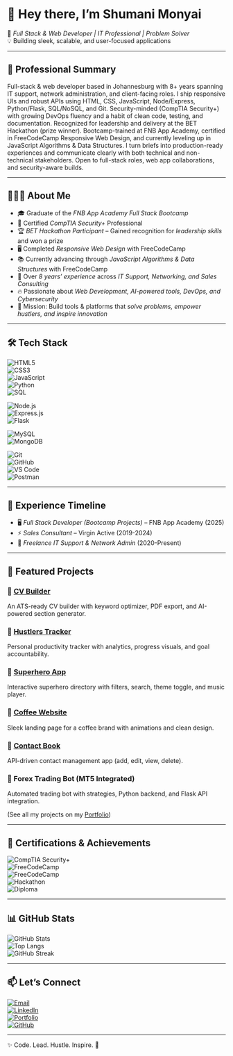 # 👋 Hey there, I’m Shumani Monyai  

🚀 *Full Stack & Web Developer | IT Professional | Problem Solver*  
💡 Building sleek, scalable, and user-focused applications  

---

## 🧭 Professional Summary
Full-stack & web developer based in Johannesburg with 8+ years spanning IT support, network administration, and client-facing roles. I ship responsive UIs and robust APIs using HTML, CSS, JavaScript, Node/Express, Python/Flask, SQL/NoSQL, and Git. Security-minded (CompTIA Security+) with growing DevOps fluency and a habit of clean code, testing, and documentation. Recognized for leadership and delivery at the BET Hackathon (prize winner). Bootcamp-trained at FNB App Academy, certified in FreeCodeCamp Responsive Web Design, and currently leveling up in JavaScript Algorithms & Data Structures. I turn briefs into production-ready experiences and communicate clearly with both technical and non-technical stakeholders. Open to full-stack roles, web app collaborations, and security-aware builds.

---

## 👨🏽‍💻 About Me  
- 🎓 Graduate of the *FNB App Academy Full Stack Bootcamp*  
- 📜 Certified *CompTIA Security+* Professional  
- 🏆 *BET Hackathon Participant* – Gained recognition for *leadership skills* and won a prize  
- 🖥 Completed *Responsive Web Design* with FreeCodeCamp  
- 📚 Currently advancing through *JavaScript Algorithms & Data Structures* with FreeCodeCamp  
- 💼 Over *8 years’ experience* across *IT Support, Networking, and Sales Consulting*  
- 🔥 Passionate about *Web Development, AI-powered tools, DevOps, and Cybersecurity*  
- 🎯 Mission: Build tools & platforms that *solve problems, empower hustlers, and inspire innovation*  

---

## 🛠 Tech Stack  

![HTML5](https://img.shields.io/badge/HTML5-E34F26?logo=html5&logoColor=white)  
![CSS3](https://img.shields.io/badge/CSS3-1572B6?logo=css3&logoColor=white)  
![JavaScript](https://img.shields.io/badge/JavaScript-F7DF1E?logo=javascript&logoColor=black)  
![Python](https://img.shields.io/badge/Python-3776AB?logo=python&logoColor=white)  
![SQL](https://img.shields.io/badge/SQL-4479A1?logo=database&logoColor=white)  

![Node.js](https://img.shields.io/badge/Node.js-339933?logo=node.js&logoColor=white)  
![Express.js](https://img.shields.io/badge/Express.js-000000?logo=express&logoColor=white)  
![Flask](https://img.shields.io/badge/Flask-000000?logo=flask&logoColor=white)  

![MySQL](https://img.shields.io/badge/MySQL-4479A1?logo=mysql&logoColor=white)  
![MongoDB](https://img.shields.io/badge/MongoDB-47A248?logo=mongodb&logoColor=white)  

![Git](https://img.shields.io/badge/Git-F05032?logo=git&logoColor=white)  
![GitHub](https://img.shields.io/badge/GitHub-181717?logo=github&logoColor=white)  
![VS Code](https://img.shields.io/badge/VS%20Code-007ACC?logo=visual-studio-code&logoColor=white)  
![Postman](https://img.shields.io/badge/Postman-FF6C37?logo=postman&logoColor=white)  

---

## 💼 Experience Timeline  
- 🖥 *Full Stack Developer (Bootcamp Projects)* – FNB App Academy (2025)  
- ⚡ *Sales Consultant* – Virgin Active (2019-2024)  
- 🔧 *Freelance IT Support & Network Admin* (2020-Present)  

---

## 🚀 Featured Projects  
### 🔹 [CV Builder](https://explora222.github.io/CV-Builder/)  
An ATS-ready CV builder with keyword optimizer, PDF export, and AI-powered section generator.  

### 🔹 [Hustlers Tracker](https://explora222.github.io/Hustlers-Tracker/)  
Personal productivity tracker with analytics, progress visuals, and goal accountability.  

### 🔹 [Superhero App](https://explora222.github.io/Superhero-App/)  
Interactive superhero directory with filters, search, theme toggle, and music player.  

### 🔹 [Coffee Website](https://explora222.github.io/Coffee/)  
Sleek landing page for a coffee brand with animations and clean design.  

### 🔹 [Contact Book](https://explora222.github.io/ContactBook/)  
API-driven contact management app (add, edit, view, delete).  

### 🔹 Forex Trading Bot (MT5 Integrated)  
Automated trading bot with strategies, Python backend, and Flask API integration.  

(See all my projects on my [Portfolio](https://explora222.github.io/ShumaniMonyaiPortfolio/))  

---

## 📜 Certifications & Achievements  

![CompTIA Security+](https://img.shields.io/badge/CompTIA-Security%2B-FF0000?logo=comptia&logoColor=white)  
![FreeCodeCamp](https://img.shields.io/badge/FreeCodeCamp-Responsive%20Web%20Design-0A0A23?logo=freecodecamp&logoColor=white)  
![FreeCodeCamp](https://img.shields.io/badge/FreeCodeCamp-JavaScript%20Algorithms%20(In%20Progress)-0A0A23?logo=freecodecamp&logoColor=white)  
![Hackathon](https://img.shields.io/badge/BET%20Hackathon-🏆%20Leadership%20Award-9C27B0?logo=hackaday&logoColor=white)  
![Diploma](https://img.shields.io/badge/Diploma-Information%20Technology-2E7D32)  

---

## 📊 GitHub Stats  

![GitHub Stats](https://github-readme-stats.vercel.app/api?username=Explora222&show_icons=true&theme=tokyonight)  
![Top Langs](https://github-readme-stats.vercel.app/api/top-langs/?username=Explora222&layout=compact&theme=tokyonight)  
![GitHub Streak](https://streak-stats.demolab.com?user=Explora222&theme=tokyonight&hide_border=true)  

---

## 📫 Let’s Connect  

[![Email](https://img.shields.io/badge/Email-D14836?logo=gmail&logoColor=white)](mailto:Shumani.Monyai2@gmail.com)  
[![LinkedIn](https://img.shields.io/badge/LinkedIn-0A66C2?logo=linkedin&logoColor=white)](https://www.linkedin.com/in/shumani-m-75b73a278)  
[![Portfolio](https://img.shields.io/badge/Portfolio-000000?logo=vercel&logoColor=white)](https://explora222.github.io/ShumaniMonyaiPortfolio/)  
[![GitHub](https://img.shields.io/badge/GitHub-181717?logo=github&logoColor=white)](https://github.com/Explora222)  

---

✨ Code. Lead. Hustle. Inspire. 🚀
